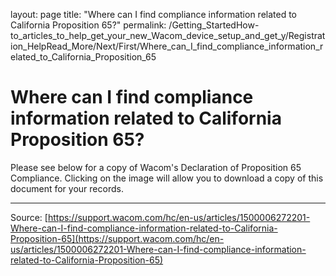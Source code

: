 layout: page
title: "Where can I find compliance information related to California Proposition 65?"
permalink: /Getting_StartedHow-to_articles_to_help_get_your_new_Wacom_device_setup_and_get_y/Registration_HelpRead_More/Next/First/Where_can_I_find_compliance_information_related_to_California_Proposition_65

# Where can I find compliance information related to California Proposition 65?

Please see below for a copy of Wacom's Declaration of Proposition 65 Compliance. Clicking on the image will allow you to download a copy of this document for your records.

---
Source: [https://support.wacom.com/hc/en-us/articles/1500006272201-Where-can-I-find-compliance-information-related-to-California-Proposition-65](https://support.wacom.com/hc/en-us/articles/1500006272201-Where-can-I-find-compliance-information-related-to-California-Proposition-65)
